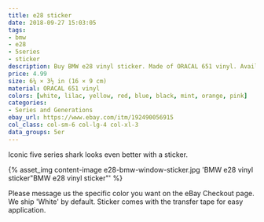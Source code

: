 ```yaml
---
title: e28 sticker
date: 2018-09-27 15:03:05
tags:
- bmw
- e28
- 5series
- sticker
description: Buy BMW e28 vinyl sticker. Made of ORACAL 651 vinyl. Available in different colors.
price: 4.99
size: 6¼ × 3½ in (16 × 9 cm)
material: ORACAL 651 vinyl
colors: [white, lilac, yellow, red, blue, black, mint, orange, pink]
categories:
- Series and Generations
ebay_url: https://www.ebay.com/itm/192490056915
col_class: col-sm-6 col-lg-4 col-xl-3
data_groups: 5er
---
```


Iconic five series shark looks even better with a sticker.

<!-- more -->
{% asset_img content-image e28-bmw-window-sticker.jpg 'BMW e28 vinyl sticker"BMW e28 vinyl sticker"' %}

Please message us the specific color you want on the eBay Checkout page. We ship 'White' by default. Sticker comes with the transfer tape for easy application.

